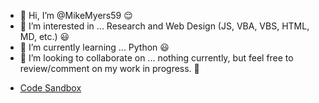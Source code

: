 - 👋 Hi, I’m @MikeMyers59 😌
- 👀 I’m interested in ... Research and Web Design (JS, VBA, VBS, HTML, MD, etc.) 😃
- 🌱 I’m currently learning ... Python 😃
- 💞️ I’m looking to collaborate on ... nothing currently, but feel free to review/comment on my work in progress. 👿

<!---
MikeMyers59/MikeMyers59 is a ✨ special ✨ repository because its `README.md` (this file) appears on your GitHub profile.
You can click the Preview link to take a look at your changes. ✂ 
--->

- [Code Sandbox](https://codesandbox.io/) 

